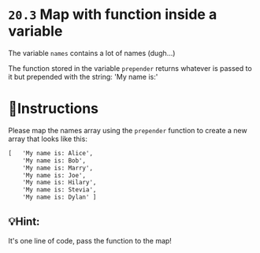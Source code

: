 # `20.3` Map with function inside a variable

The variable `names` contains a lot of names (dugh...)

The function stored in the variable `prepender` returns whatever 
is passed to it but prepended with the string: 'My name is:'

# 📝Instructions
Please map the names array using the `prepender` function to create a new array that looks like this:

```md
[   'My name is: Alice',
    'My name is: Bob',
    'My name is: Marry',
    'My name is: Joe',
    'My name is: Hilary',
    'My name is: Stevia',
    'My name is: Dylan' ]
```


## 💡Hint:
It's one line of code, pass the function to the map!